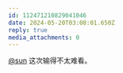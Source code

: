 ```yaml
---
id: 112471210829041046
date: 2024-05-20T03:08:01.650Z
reply: true
media_attachments: 0
---
```


[@sun](https://jiong.us/@sun) 这次输得不太难看。

